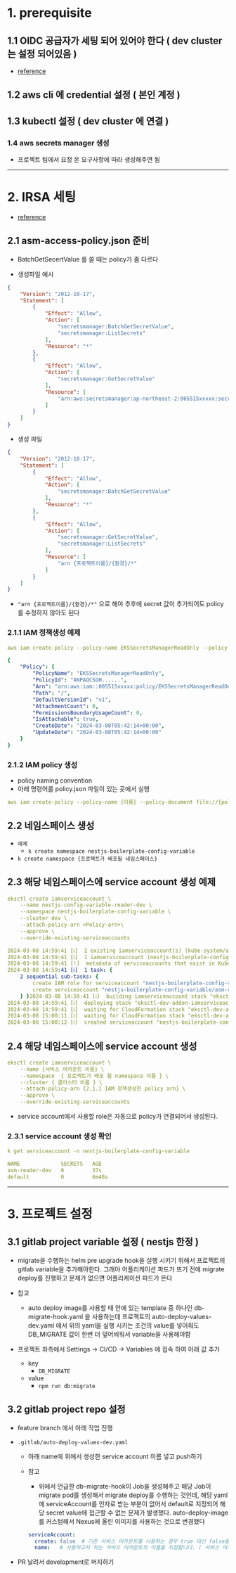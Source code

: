 # 1. prerequisite

## 1.1 OIDC 공급자가 세팅 되어 있어야 한다 ( dev cluster는 설정 되어있음 )

- [reference](https://docs.aws.amazon.com/ko_kr/emr/latest/EMR-on-EKS-DevelopmentGuide/setting-up-enable-IAM.html)

## 1.2 aws cli 에 credential 설정 ( 본인 계정 )

## 1.3 kubectl 설정 ( dev cluster 에 연결 )

### 1.4 aws secrets manager 생성

- 프로젝트 팀에서 요청 온 요구사항에 따라 생성해주면 됨

---

# 2. IRSA 세팅

- [reference](https://whchoi98.gitbook.io/k8s/eks-security/service_account)

## 2.1 asm-access-policy.json 준비
- BatchGetSecertValue 를 쓸 때는 policy가 좀 다르다


- 생성파일 예시

```json
{
    "Version": "2012-10-17",
    "Statement": [
        {
            "Effect": "Allow",
            "Action": [
                "secretsmanager:BatchGetSecretValue",
                "secretsmanager:ListSecrets"
            ],
            "Resource": "*"
        },
        {
            "Effect": "Allow",
            "Action": [
                "secretsmanager:GetSecretValue"
            ],
            "Resource": [
                "arn:aws:secretsmanager:ap-northeast-2:005515xxxxx:secret:nestjs-boilerplate-config-variable/development/*"
            ]
        }
    ]
}
```

- 생성 파일

```json
{
    "Version": "2012-10-17",
    "Statement": [
        {
            "Effect": "Allow",
            "Action": [
                "secretsmanager:BatchGetSecretValue"
            ],
            "Resource": "*"
        },
        {
            "Effect": "Allow",
            "Action": [
                "secretsmanager:GetSecretValue",
                "secretsmanager:ListSecrets"
            ],
            "Resource": [
                "arn {프로젝트이름}/{환경}/*" 
            ]
        }
    ]
}
```

- `"arn {프로젝트이름}/{환경}/*"` 으로 해야 추후에 secret 값이 추가되어도 policy 를 수정하지 않아도 된다

### 2.1.1 IAM 정책생성 예제

```yaml
aws iam create-policy --policy-name EKSSecretsManagerReadOnly --policy-document file://asm-access-policy.json

{
    "Policy": {
        "PolicyName": "EKSSecretsManagerReadOnly",
        "PolicyId": "ANPAQCSGH......",
        "Arn": "arn:aws:iam::005515xxxxx:policy/EKSSecretsManagerReadOnly",
        "Path": "/",
        "DefaultVersionId": "v1",
        "AttachmentCount": 0,
        "PermissionsBoundaryUsageCount": 0,
        "IsAttachable": true,
        "CreateDate": "2024-03-08T05:42:14+00:00",
        "UpdateDate": "2024-03-08T05:42:14+00:00"
    }
}

```

### 2.1.2 IAM policy 생성

- policy naming convention
- 아래 명령어를 policy.json 파일이 있는 곳에서 실행

```yaml
aws iam create-policy --policy-name {이름} --policy-document file://{policy.json파일}
```

## 2.2 네임스페이스 생성

- `예제`
  - `k create namespace nestjs-boilerplate-config-variable`
- `k create namespace {프로젝트가 배포될 네임스페이스}`

## 2.3 해당 네임스페이스에 service account 생성 예제

```yaml
eksctl create iamserviceaccount \
    --name nestjs-config-variable-reader-dev \
    --namespace nestjs-boilerplate-config-variable \
    --cluster dev \
    --attach-policy-arn <Policy-arn>\
    --approve \
    --override-existing-serviceaccounts

2024-03-08 14:59:41 [ℹ]  2 existing iamserviceaccount(s) (kube-system/aws-load-balancer-controller,kube-system/efs-csi-controller-sa) will be excluded
2024-03-08 14:59:41 [ℹ]  1 iamserviceaccount (nestjs-boilerplate-config-variable/asm-reader-dev) was included (based on the include/exclude rules)
2024-03-08 14:59:41 [!]  metadata of serviceaccounts that exist in Kubernetes will be updated, as --override-existing-serviceaccounts was set
2024-03-08 14:59:41 [ℹ]  1 task: {
    2 sequential sub-tasks: {
        create IAM role for serviceaccount "nestjs-boilerplate-config-variable/asm-reader-dev",
        create serviceaccount "nestjs-boilerplate-config-variable/asm-reader-dev",
    } }2024-03-08 14:59:41 [ℹ]  building iamserviceaccount stack "eksctl-dev-addon-iamserviceaccount-nestjs-boilerplate-config-variable-asm-reader-dev"
2024-03-08 14:59:41 [ℹ]  deploying stack "eksctl-dev-addon-iamserviceaccount-nestjs-boilerplate-config-variable-asm-reader-dev"
2024-03-08 14:59:41 [ℹ]  waiting for CloudFormation stack "eksctl-dev-addon-iamserviceaccount-nestjs-boilerplate-config-variable-asm-reader-dev"
2024-03-08 15:00:11 [ℹ]  waiting for CloudFormation stack "eksctl-dev-addon-iamserviceaccount-nestjs-boilerplate-config-variable-asm-reader-dev"
2024-03-08 15:00:12 [ℹ]  created serviceaccount "nestjs-boilerplate-config-variable/asm-reader-dev"
```

## 2.4 해당 네임스페이스에 service account 생성

```yaml
eksctl create iamserviceaccount \
    --name {서비스 어카운트 이름} \
    --namespace  { 프로젝트가 배포 될 namespace 이름 } \
    --cluster { 클러스터 이름 } \
    --attach-policy-arn {2.1.1 IAM 정책생성한 policy arn} \
    --approve \
    --override-existing-serviceaccounts
```

- service account에서 사용할 role은 자동으로 policy가 연결되어서 생성된다.

### 2.3.1 service account 생성 확인

```yaml
k get serviceaccount -n nestjs-boilerplate-config-variable

NAME             SECRETS   AGE
asm-reader-dev   0         37s
default          0         6m48s
```

---

# 3. 프로젝트 설정

## 3.1 gitlab project variable 설정 ( nestjs 한정 )

- migrate을 수행하는 helm pre upgrade hook을 실행 시키기 위해서 프로젝트의 gitlab variable을 추가해야한다. 그래야 어플리케이션 파드가 뜨기 전에 migrate deploy를 진행하고 문제가 없으면 어플리케이션 파드가 뜬다

- 참고 
  - auto deploy image를 사용할 때 안에 있는 template 중 하나인 db-migrate-hook.yaml 을 사용하는데 프로젝트의 auto-deploy-values-dev.yaml 에서 위의 yaml을 실행 시키는 조건의 value를 넣어줘도 DB_MIGRATE 값이 한번 더 덮어씌워서 variable을 사용해야함


- 프로젝트 좌측에서 Settings → CI/CD → Variables 에 접속 하여 아래 값 추가
  - key
    - `DB_MIGRATE`
  - value
    - `npm run db:migrate`



## 3.2 gitlab project repo 설정

- feature branch 에서 아래 작업 진행
- `.gitlab/auto-deploy-values-dev.yaml`
  - 아래 name에 위에서 생성한 service account 이름 넣고 push하기
  - 참고
    - 위에서 언급한 db-migrate-hook이 Job을 생성해주고 해당 Job이 migrate pod를 생성해서 migrate deploy를 수행하는 것인데, 해당 yaml에 serviceAccount를 인자로 받는 부분이 없어서 default로 지정되어 해당 secret value에 접근할 수 없는 문제가 발생했다. auto-deploy-image를 커스텀해서 Nexus에 올린 이미지를 사용하는 것으로 변경했다

    ```yaml
    serviceAccount:
      create: false  # 기존 서비스 어카운트를 사용하는 경우 true 대신 false를 사용합니다.
      name:   # 사용하고자 하는 서비스 어카운트의 이름을 지정합니다. ( 서비스 어카운트 생성 : devops engineer 업무 - https://www.notion.so/memecore/dev-eks-IRSA-c325c11cfbdb41439ae5783ee8005136?pvs=4 )
    ```

- PR 날려서 development로 머지하기